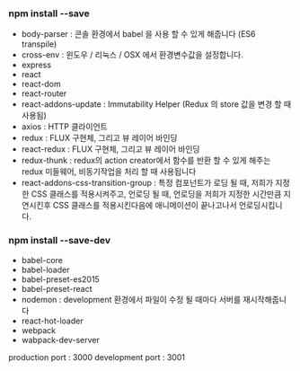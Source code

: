 ### npm install --save
 - body-parser : 콘솔 환경에서 babel 을 사용 할 수 있게 해줍니다 (ES6 transpile)
 - cross-env : 윈도우 / 리눅스 / OSX 에서 환경변수값을 설정합니다.
 - express
 - react
 - react-dom
 - react-router
 - react-addons-update : Immutability Helper (Redux 의 store 값을 변경 할 때 사용됨)
 - axios : HTTP 클라이언트
 - redux : FLUX 구현체, 그리고 뷰 레이어 바인딩
 - react-redux : FLUX 구현체, 그리고 뷰 레이어 바인딩
 - redux-thunk : redux의 action creator에서 함수를 반환 할 수 있게 해주는 redux 미들웨어, 비동기작업을 처리 할 때 사용됩니다
 - react-addons-css-transition-group : 특정 컴포넌트가 로딩 될 때, 저희가 지정한 CSS 클래스를 적용시켜주고, 언로딩 될 때, 언로딩을 저희가 지정한 시간만큼 지연시킨후 CSS 클래스를 적용시킨다음에 애니메이션이 끝나고나서 언로딩시킵니다.



### npm install --save-dev
 - babel-core
 - babel-loader
 - babel-preset-es2015
 - babel-preset-react
 - nodemon : development 환경에서 파일이 수정 될 때마다 서버를 재시작해줍니다
 - react-hot-loader
 - webpack
 - wabpack-dev-server


production port 	: 3000
development port	: 3001
